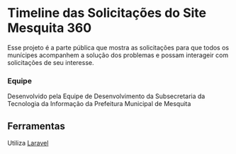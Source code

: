 # Timeline das Solicitações do Site Mesquita 360

Esse projeto é a parte pública que mostra as solicitações para que todos os munícipes acompanhem a solução dos problemas e possam interageir com solicitações de seu interesse.

### Equipe

Desenvolvido pela Equipe de Desenvolvimento da Subsecretaria da Tecnologia da Informação da Prefeitura Municipal de Mesquita

## Ferramentas

Utiliza [Laravel](https://laravel.com/)
